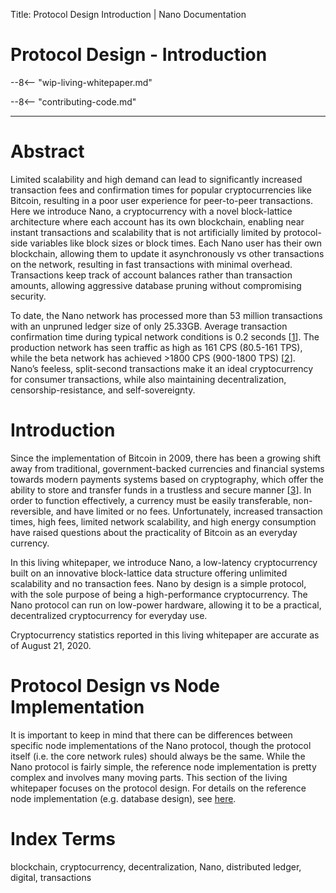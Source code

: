 Title: Protocol Design Introduction | Nano Documentation

# Protocol Design - Introduction

--8<-- "wip-living-whitepaper.md"

--8<-- "contributing-code.md"

---

# Abstract

Limited scalability and high demand can lead to significantly increased transaction fees and confirmation times for popular cryptocurrencies like Bitcoin, resulting in a poor user experience for peer-to-peer transactions. Here we introduce Nano, a cryptocurrency with a novel block-lattice architecture where each account has its own blockchain, enabling near instant transactions and scalability that is not artificially limited by protocol-side variables like block sizes or block times. Each Nano user has their own blockchain, allowing them to update it asynchronously vs other transactions on the network, resulting in fast transactions with minimal overhead. Transactions keep track of account balances rather than transaction amounts, allowing aggressive database pruning without compromising security. 

To date, the Nano network has processed more than 53 million transactions with an unpruned ledger size of only 25.33GB. Average transaction confirmation time during typical network conditions is 0.2 seconds [[1](https://repnode.org/network/confirmation)]. The production network has seen traffic as high as 161 CPS (80.5-161 TPS), while the beta network has achieved >1800 CPS (900-1800 TPS) [[2](https://forum.nano.org/t/nano-stress-tests-measuring-bps-cps-tps-in-the-real-world/436)]. Nano’s feeless, split-second transactions make it an ideal cryptocurrency for consumer transactions, while also maintaining decentralization, censorship-resistance, and self-sovereignty.

# Introduction

Since the implementation of Bitcoin in 2009, there has been a growing shift away from traditional, government-backed currencies and financial systems towards modern payments systems based on cryptography, which offer the ability to store and transfer funds in a trustless and secure manner [[3](http://bitcoin.org/bitcoin.pdf)]. In order to function effectively, a currency must be easily transferable, non-reversible, and have limited or no fees. Unfortunately, increased transaction times, high fees, limited network scalability, and high energy consumption have raised questions about the practicality of Bitcoin as an everyday currency.   

In this living whitepaper, we introduce Nano, a low-latency cryptocurrency built on an innovative block-lattice data structure offering unlimited scalability and no transaction fees. Nano by design is a simple protocol, with the sole purpose of being a high-performance cryptocurrency. The Nano protocol can run on low-power hardware, allowing it to be a practical, decentralized cryptocurrency for everyday use.

Cryptocurrency statistics reported in this living whitepaper are accurate as of August 21, 2020.

# Protocol Design vs Node Implementation

It is important to keep in mind that there can be differences between specific node implementations of the Nano protocol, though the protocol itself (i.e. the core network rules) should always be the same. While the Nano protocol is fairly simple, the reference node implementation is pretty complex and involves many moving parts. This section of the living whitepaper focuses on the protocol design. For details on the reference node implementation (e.g. database design), see [here](/node-implementation/overview).

# Index Terms
blockchain, cryptocurrency, decentralization, Nano, distributed ledger, digital, transactions
